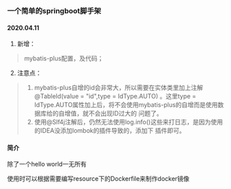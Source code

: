 ### 一个简单的springboot脚手架


#### 2020.04.11
1. 新增：
>   mybatis-plus配置，及代码；
2. 注意点：
>   1. mybatis-plus自增的id会非常大，所以需要在实体类里加上注解 @TableId(value = "id",type = IdType.AUTO)
。这里type = IdType.AUTO属性加上后，将不会使用mybatis-plus的自增而是使用数据库给的自增值，就不会出现ID过大的
问题了。
>   2. 使用@Slf4j注解后，仍然无法使用log.info()这些来打日志，是因为使用的IDEA没添加lombok的插件导致的，添加下
插件即可。

#### 简介
除了一个hello world一无所有

使用时可以根据需要编写resource下的Dockerfile来制作docker镜像




